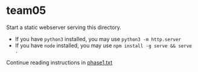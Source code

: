 # team05

Start a static webserver serving this directory.

* If you have `python3` installed, you may use `python3 -m http.server`
* If you have `node` installed, you may use `npm install -g serve && serve .`

Continue reading instructions in [phase1.txt](./phase1.txt)
